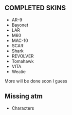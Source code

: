 ## COMPLETED SKINS
- AR-9
- Bayonet
- LAR
- M60
- MAC-10
- SCAR
- Shark
- REVOLVER
- Tomahawk
- VITA
- Weatie

More will be done soon I guess

## Missing atm
- Characters
